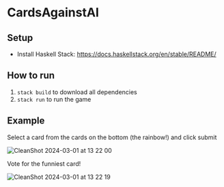 # CardsAgainstAI

## Setup
- Install Haskell Stack: https://docs.haskellstack.org/en/stable/README/
  
## How to run
1. `stack build` to download all dependencies
2. `stack run` to run the game

## Example

Select a card from the cards on the bottom (the rainbow!) and click submit

![CleanShot 2024-03-01 at 13 22 00](https://github.com/ichung08/CardsAgainstAI/assets/69920967/072442f5-d6fa-4000-9f7a-69ded9f57652)

Vote for the funniest card!

![CleanShot 2024-03-01 at 13 22 19](https://github.com/ichung08/CardsAgainstAI/assets/69920967/ca88c452-96e4-4583-a07d-0919cd6c8ec9)
